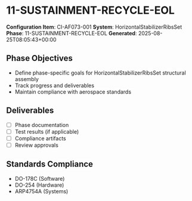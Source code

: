# 11-SUSTAINMENT-RECYCLE-EOL

**Configuration Item**: CI-AF073-001
**System**: HorizontalStabilizerRibsSet
**Phase**: 11-SUSTAINMENT-RECYCLE-EOL
**Generated**: 2025-08-25T08:05:43+00:00

## Phase Objectives
- Define phase-specific goals for HorizontalStabilizerRibsSet structural assembly
- Track progress and deliverables
- Maintain compliance with aerospace standards

## Deliverables
- [ ] Phase documentation
- [ ] Test results (if applicable)
- [ ] Compliance artifacts
- [ ] Review approvals

## Standards Compliance
- DO-178C (Software)
- DO-254 (Hardware)
- ARP4754A (Systems)

